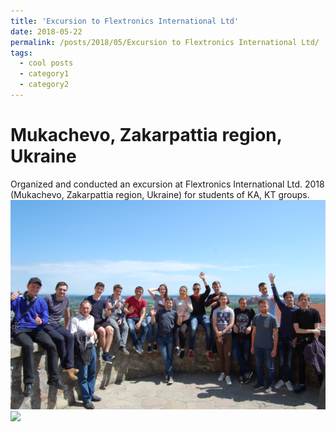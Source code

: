 ```yaml
---
title: 'Excursion to Flextronics International Ltd'
date: 2018-05-22
permalink: /posts/2018/05/Excursion to Flextronics International Ltd/
tags:
  - cool posts
  - category1
  - category2
---
```

Mukachevo, Zakarpattia region, Ukraine
======
Organized and conducted an excursion at Flextronics International Ltd. 2018 (Mukachevo, Zakarpattia region, Ukraine) for students of KA, KT groups.
<br/><img src='/images/Flex1.jpg'>
<br/><img src='/images/Flex2.jpg'>